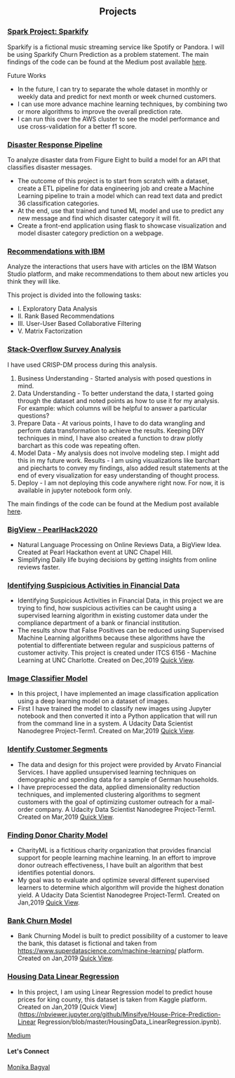 <h2 align="center">Projects</h2>


### [Spark Project: Sparkify](https://github.com/Minsifye/Sparkify)

Sparkify is a fictional music streaming service like Spotify or Pandora. I will be using Sparkify Churn Prediction as a problem statement. The main findings of the code can be found at the Medium post available [here](https://medium.com/@monika.bagyal/how-to-predict-customer-churn-using-machine-learning-model-on-spark-99f5277993b7).

Future Works
- In the future, I can try to separate the whole dataset in monthly or weekly data and predict for next month or week churned customers.
- I can use more advance machine learning techniques, by combining two or more algorithms to improve the overall prediction rate.
- I can run this over the AWS cluster to see the model performance and use cross-validation for a better f1 score.




### [Disaster Response Pipeline](https://github.com/Minsifye/Disaster_Response_Project)

To analyze disaster data from Figure Eight to build a model for an API that classifies disaster messages.

- The outcome of this project is to start from scratch with a dataset, create a ETL pipeline for data engineering job and create a Machine Learning pipeline to train a model which can read text data and predict 36 classification categories.
- At the end, use that trained and tuned ML model and use to predict any new message and find which disaster category it will fit.
- Create a front-end application using flask to showcase visualization and model disaster category prediction on a webpage.


### [Recommendations with IBM](https://github.com/Minsifye/Recommendations_with_IBM/blob/master/Recommendations_with_IBM.ipynb)

Analyze the interactions that users have with articles on the IBM Watson Studio platform, and make recommendations to them about new articles you think they will like.

This project is divided into the following tasks:

- I. Exploratory Data Analysis
- II. Rank Based Recommendations
- III. User-User Based Collaborative Filtering
- V. Matrix Factorization


### [Stack-Overflow Survey Analysis](https://github.com/Minsifye/Stack-Overflow-Survey-Data-Analysis/blob/master/StackOverflow_DataAnalysis_FirstLook.ipynb)

I have used CRISP-DM process during this analysis.

1. Business Understanding - Started analysis with posed questions in mind.
2. Data Understanding - To better understand the data, I started going through the dataset and noted points as how to use it for my analysis. For example: which columns will be helpful to answer a particular questions?
3. Prepare Data - At various points, I have to do data wrangling and perform data transformation to achieve the results. Keeping DRY techniques in mind, I have also created a function to draw plotly barchart as this code was repeating often.
4. Model Data - My analysis does not involve modeling step. I might add this in my future work.
Results - I am using visualizations like barchart and piecharts to convey my findings, also added result statements at the end of every visualization for easy understanding of thought process.
5. Deploy - I am not deploying this code anywhere right now. For now, it is available in jupyter notebook form only.

The main findings of the code can be found at the Medium post available [here](https://towardsdatascience.com/how-to-perform-data-analysis-using-the-crisp-dm-approach-201708f220b2?source=friends_link&sk=afc2bdef4cb0b17d1dde208aa8cd3eb2).



### [BigView - PearlHack2020](https://minsifye.github.io/BigView/)
- Natural Language Processing on Online Reviews Data, a BigView Idea. Created at Pearl Hackathon event at UNC Chapel Hill.
- Simplifying Daily life buying decisions by getting insights from online reviews faster.


### [Identifying Suspicious Activities in Financial Data](https://github.com/Minsifye/Identifying-Suspicious-Activities-in-Financial-Data/blob/master/Identifying_Suspicious_Activities_In_Financial_Data.ipynb) 
- Identifying Suspicious Activities in Financial Data, in this project we are trying to find, how suspicious activities can be caught using a supervised learning algorithm in existing customer data under the compliance department of a bank or financial institution. 
- The results show that False Positives can be reduced using Supervised Machine Learning algorithms because these algorithms have the potential to differentiate between regular and suspicious patterns of customer activity. This project is created under ITCS 6156 - Machine Learning at UNC Charlotte. Created on Dec,2019 [Quick View](https://nbviewer.jupyter.org/github/Minsifye/Identifying-Suspicious-Activities-in-Financial-Data/blob/master/Identifying_Suspicious_Activities_In_Financial_Data.ipynb).


### [Image Classifier Model](https://github.com/Minsifye/Image-Classifier-Model/blob/master/Image%20Classifier%20Project.ipynb) 
- In this project, I have implemented an image classification application using a deep learning model on a dataset of images. 
- First I have trained the model to classify new images using Jupyter notebook and then converted it into a Python application that will run from the command line in a system. A Udacity Data Scientist Nanodegree Project-Term1. Created on Mar,2019 [Quick View](https://nbviewer.jupyter.org/github/Minsifye/Image-Classifier-Model/blob/master/Image%20Classifier%20Project.ipynb).


### [Identify Customer Segments](https://github.com/Minsifye/Identify_Customer_Segments/blob/master/Identify_Customer_Segments.ipynb)  
- The data and design for this project were provided by Arvato Financial Services. I have applied unsupervised learning techniques on demographic and spending data for a sample of German households. 
- I have preprocessed the data, applied dimensionality reduction techniques, and implemented clustering algorithms to segment customers with the goal of optimizing customer outreach for a mail-order company. A Udacity Data Scientist Nanodegree Project-Term1. Created on Mar,2019 [Quick View](https://nbviewer.jupyter.org/github/Minsifye/Identify_Customer_Segments/blob/master/Identify_Customer_Segments.ipynb).


### [Finding Donor Charity Model](https://github.com/Minsifye/Finding_Donors_CharityML/blob/master/Finding_Donors_CharityML.ipynb) 
- CharityML is a fictitious charity organization that provides financial support for people learning machine learning. In an effort to improve donor outreach effectiveness, I have built an algorithm that best identifies potential donors. 
- My goal was to evaluate and optimize several different supervised learners to determine which algorithm will provide the highest donation yield. A Udacity Data Scientist Nanodegree Project-Term1. Created on Jan,2019 [Quick View](https://nbviewer.jupyter.org/github/Minsifye/Finding_Donors_CharityML/blob/master/Finding_Donors_CharityML.ipynb).



### [Bank Churn Model](https://github.com/Minsifye/Churn-Prediction-Model-for-a-Bank/blob/master/Bank_Churn_Model.ipynb) 
- Bank Churning Model is built to predict possibility of a customer to leave the bank, this dataset is fictional and taken from https://www.superdatascience.com/machine-learning/ platform. Created on Jan,2019 [Quick View](https://nbviewer.jupyter.org/github/Minsifye/Churn-Prediction-Model-for-a-Bank/blob/master/Bank_Churn_Model.ipynb).


### [Housing Data Linear Regression](https://github.com/Minsifye/House-Price-Prediction-Linear-Regression/blob/master/HousingData_LinearRegression.ipynb) 
- In this project, I am using Linear Regression model to predict house prices for king county, this dataset is taken from Kaggle platform. Created on Jan,2019 [Quick View](https://nbviewer.jupyter.org/github/Minsifye/House-Price-Prediction-Linear Regression/blob/master/HousingData_LinearRegression.ipynb).


[Medium](https://medium.com/@monika.bagyal)

#### Let's Connect

<div class="LI-profile-badge"  data-version="v1" data-size="medium" data-locale="en_US" data-type="vertical" data-theme="light" data-vanity="mbagyal"><a class="LI-simple-link" href='https://www.linkedin.com/in/mbagyal?trk=profile-badge'>Monika Bagyal</a></div>




<script type="text/javascript" src="https://platform.linkedin.com/badges/js/profile.js" async defer></script>



